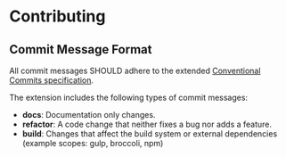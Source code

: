 # Contributing

## Commit Message Format

All commit messages SHOULD adhere to the extended [Conventional Commits specification](https://www.conventionalcommits.org/ru/v1.0.0-beta.4/#%d1%81%d0%bf%d0%b5%d1%86%d0%b8%d1%84%d0%b8%d0%ba%d0%b0%d1%86%d0%b8%d1%8f).

The extension includes the following types of commit messages:
* **docs**: Documentation only changes.
* **refactor**: A code change that neither fixes a bug nor adds a feature.
* **build**: Changes that affect the build system or external dependencies (example scopes: gulp, broccoli, npm)

